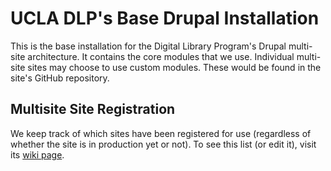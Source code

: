 # UCLA DLP's Base Drupal Installation

This is the base installation for the Digital Library Program's Drupal multi-site architecture.  It contains the core modules that we use.  Individual multi-site sites may choose to use custom modules.  These would be found in the site's GitHub repository.

## Multisite Site Registration

We keep track of which sites have been registered for use (regardless of whether the site is in production yet or not).  To see this list (or edit it), visit its [wiki page](https://github.com/UCLALibrary/islandora_drupal_base/wiki/Islandora-Multisite-Registration).
